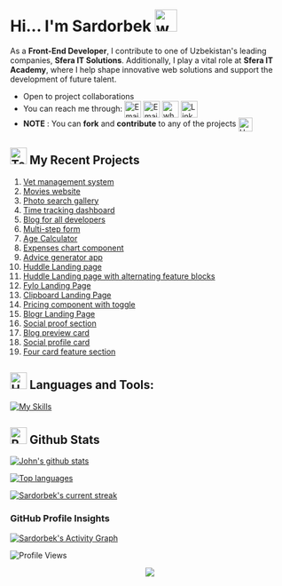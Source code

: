 # Hi... I'm Sardorbek  <img src="https://user-images.githubusercontent.com/72663882/171687151-bb31c996-c9d2-49c8-b593-734946893b23.gif" alt="waving hand gif" aria-hidden="true" width="40" />


As a **Front-End Developer**, I contribute to one of Uzbekistan's leading companies, **Sfera IT Solutions**. Additionally, I play a vital role at **Sfera IT Academy**, where I help shape innovative web solutions and support the development of future talent.
- Open to project collaborations
- You can reach me through: <a href="https://johnmwendwa.com" title="Portfolio"><img alt="Email"  src="https://img.shields.io/badge/website-f59042?style=for-the-badge&logo=About.me&logoColor=white" height="30" align="center"/></a> <a href="mailto:dev.johnmwendwa@gmail.com" title="Email"><img alt="Email" src="https://img.shields.io/badge/Gmail-D14836?style=for-the-badge&logo=gmail&logoColor=white" height="30" align="center"/></a> <a href="https://wa.me/254747237927" title="Whatsapp"><img alt="whatsapp"  src="https://img.shields.io/badge/WhatsApp-25D366?style=for-the-badge&logo=whatsapp&logoColor=white" height="30" align="center"/></a> <a href="https://www.linkedin.com/in/john-mwendwa/"><img  alt="LinkedIn" title="LinkedIn" src="https://img.shields.io/static/v1?message=LinkedIn&logo=linkedin&label=&color=0077B5&logoColor=white&labelColor=&style=for-the-badge" height="30" align="center" /></a> 
- **NOTE** : You can **fork** and **contribute** to any of the projects <img src="https://raw.githubusercontent.com/Tarikul-Islam-Anik/Animated-Fluent-Emojis/master/Emojis/Hand%20gestures/Handshake.png" alt="Handshake" width="25" height="25" align="center" />

[- Currently working on <a href="https://book-commerce-murex.vercel.app/">book commerce</a>]::
 
## <img src="https://raw.githubusercontent.com/Tarikul-Islam-Anik/Animated-Fluent-Emojis/master/Emojis/People/Technologist.png" alt="Technologist" width="30" height="30" /> My Recent Projects 

 1. [Vet management system](https://vet-management-system.vercel.app/)
 2. [Movies website](https://react-movies-lac.vercel.app/)
 3. [Photo search gallery](https://next-gallery-johnmwendwa.vercel.app/)
 4. [Time tracking dashboard](https://johnmwendwa.github.io/time-tracking-dashboard/)
 5. [Blog for all developers](https://developers-home.vercel.app/)
 6. [Multi-step form](https://johnmwendwa.github.io/advanced-multi-step-form/)
 7. [Age Calculator](https://johnmwendwa.github.io/age-calculator/)
 8. [Expenses chart component](https://johnmwendwa.github.io/expenses-chart-component/)
 9. [Advice generator app](https://johnmwendwa.github.io/advice-generator-app/)
 10. [Huddle Landing page](https://johnmwendwa.github.io/huddle-landing-page/)
 11. [Huddle Landing page with alternating feature blocks](https://johnmwendwa.github.io/huddle-landing-page-with-alternating-feature-blocks/)
 12. [Fylo Landing Page](https://johnmwendwa.github.io/fylo-landing-page-with-two-column-layout/)
 13. [Clipboard Landing Page](https://johnmwendwa.github.io/clipboard-landing-page/)
 14. [Pricing component with toggle](https://johnmwendwa.github.io/pricing-component-with-toggle)
 15. [Blogr Landing Page](https://johnmwendwa.github.io/blogr-landing-page/)
 16. [Social proof section](https://johnmwendwa.github.io/social-proof-section/)
 17. [Blog preview card](https://johnmwendwa.github.io/blog-preview-card)
 18. [Social profile card](https://johnmwendwa.github.io/social-profile-card/)
 19. [Four card feature section](https://johnmwendwa.github.io/four-card-feature-section)

## <img src="https://raw.githubusercontent.com/Tarikul-Islam-Anik/Animated-Fluent-Emojis/master/Emojis/Objects/Hammer%20and%20Wrench.png" alt="Hammer and Wrench" width="30" height="30" /> **Languages and Tools:**  
[![My Skills](https://skillicons.dev/icons?i=html,css,tailwind,js,react,vite,ts,next,expressjs,nodejs,mongodb,firebase,md,git,github,vscode,jest,styledcomponents,postman,stackoverflow&perline=13)](#)

## <img src="https://raw.githubusercontent.com/Tarikul-Islam-Anik/Animated-Fluent-Emojis/master/Emojis/Travel%20and%20places/Rocket.png" alt="Rocket" width="30" height="30" /> Github Stats 

 [![John's github stats](https://bad-apple-github-readme.vercel.app/api?username=johnmwendwa&show_icons=true&count_private=true&line_height=20&icon_color=00b3ff&theme=blue-green&title_color=00b3ff)](#)
 
 [![Top languages](https://github-readme-mwendwa.vercel.app/api/top-langs/?username=johnmwendwa&layout=compact&count_private=true&theme=blue-green&title_color=00b3ff)](#)

[![Sardorbek's current streak](https://streak-stats.demolab.com/?user=SardorbekCoder07&count_private=true&theme=green&title_color=00b3ff)](#)



### GitHub Profile Insights


[![Sardorbek's Activity Graph](https://github-readme-activity-graph.vercel.app/graph?username=SardorbekCoder07&theme=github)](https://github.com/SardorbekCoder07)

![Profile Views](https://komarev.com/ghpvc/?username=Sardorbek&color=green)


<p align="center">
     <img src="https://capsule-render.vercel.app/api?type=waving&color=gradient&height=100&section=footer"/>
</p>




